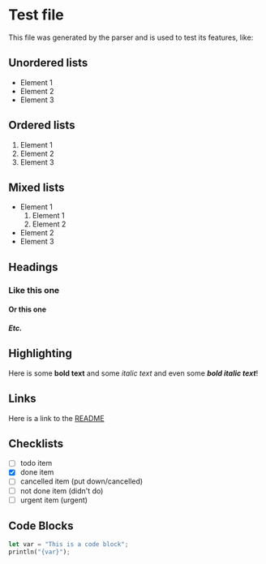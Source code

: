 # Test file
  This file was generated by the parser and is used to test its features, like:

## Unordered lists
- Element 1 
- Element 2
- Element 3

## Ordered lists
1. Element 1 
2. Element 2
3. Element 3

## Mixed lists
- Element 1 
    1. Element 1 
    2. Element 2
- Element 2
- Element 3

## Headings
### Like this one
#### Or this one
##### Etc.

## Highlighting 
   Here is some **bold text** and some *italic text* 
   and even some ***bold italic text***!

## Links
   Here is a link to the [README](README.md)

## Checklists
- [ ] todo item
- [x] done item
- [ ] cancelled item (put down/cancelled)
- [ ] not done item (didn't do)
- [ ] urgent item (urgent)

## Code Blocks
   ``` rust
   let var = "This is a code block";
   println("{var}");
   ``` 